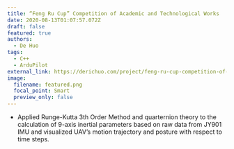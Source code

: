 ```yaml
---
title: “Feng Ru Cup” Competition of Academic and Technological Works
date: 2020-08-13T01:07:57.072Z
draft: false
featured: true
authors:
  - De Huo
tags:
  - C++
  - ArduPilot
external_link: https://derichuo.com/project/feng-ru-cup-competition-of-academic-and-technological-works/
image:
  filename: featured.png
  focal_point: Smart
  preview_only: false
---
```

* Applied Runge-Kutta 3th Order Method and quarternion theory to the calculation of 9-axis inertial parameters based on raw data from JY901 IMU and visualized UAV’s motion trajectory and posture with respect to time steps.